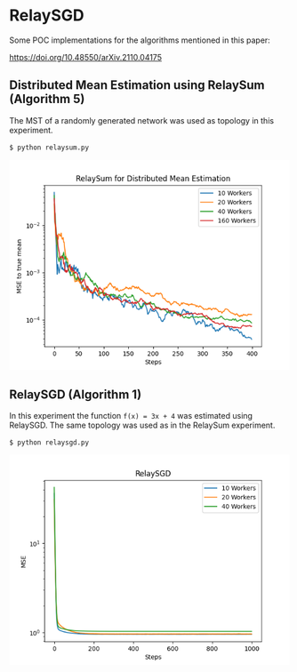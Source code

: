 # RelaySGD

Some POC implementations for the algorithms mentioned in this paper:

https://doi.org/10.48550/arXiv.2110.04175

## Distributed Mean Estimation using RelaySum (Algorithm 5)

The MST of a randomly generated network was used as topology in this experiment.

```bash
$ python relaysum.py
```

![RelaySum](relaysum_dist_mean_est.png)

## RelaySGD (Algorithm 1)

In this experiment the function `f(x) = 3x + 4` was estimated using RelaySGD. The same topology was used as in the RelaySum experiment.

```bash
$ python relaysgd.py
```

![RelaySGD](relaysgd.png)
